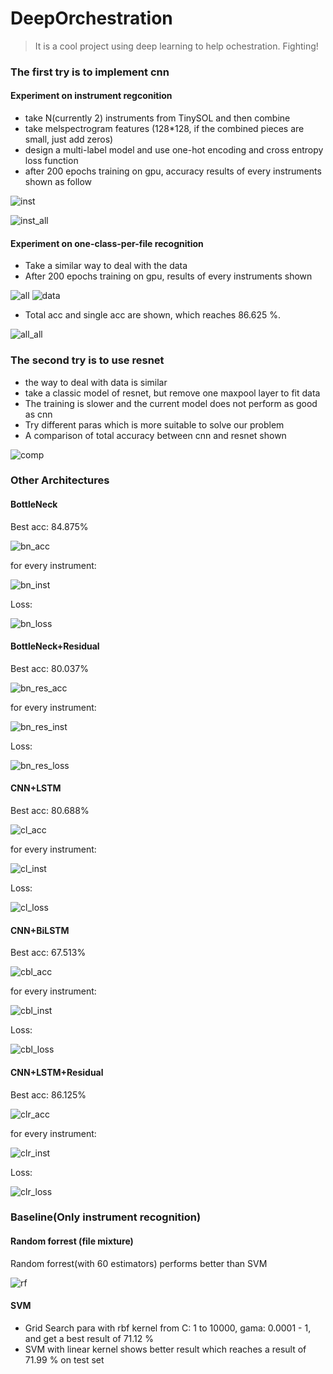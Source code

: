 # DeepOrchestration

> It is a cool project using deep learning to help ochestration. Fighting!


### The first try is to implement cnn
#### Experiment on instrument regconition 
- take N(currently 2) instruments from TinySOL and then combine 
- take melspectrogram features (128*128, if the combined pieces are small, just add zeros)
- design a multi-label model and use one-hot encoding and cross entropy loss function 
- after 200 epochs training on gpu, accuracy results of every instruments shown as follow

![inst](./specific_acc_inst.png) 

![inst_all](./acc_inst.png)

#### Experiment on one-class-per-file recognition
- Take a similar way to deal with the data
- After 200 epochs training on gpu, results of every instruments shown

![all](./specific_acc.png)
![data](./best.png)

- Total acc and single acc are shown, which reaches 86.625 %.

![all_all](./acc.png)

### The second try is to use resnet
- the way to deal with data is similar
- take a classic model of resnet, but remove one maxpool layer to fit data 
- The training is slower and the current model does not perform as good as cnn
- Try different paras which is more suitable to solve our problem
- A comparison of total accuracy between cnn and resnet shown

![comp](./acc_compare.png)

### Other Architectures
#### BottleNeck
Best acc: 84.875%

![bn_acc](./bottleneck-300/bottleneck_acc.png)

for every instrument:

![bn_inst](./bottleneck-300/bottleneck_inst.png)

Loss:

![bn_loss](./bottleneck-300/bottleneck_loss.png)

#### BottleNeck+Residual
Best acc: 80.037%

![bn_res_acc](./bottleneck-300/res/bottleneck_acc.png)

for every instrument:

![bn_res_inst](./bottleneck-300/res/res_inst.png)

Loss:

![bn_res_loss](./bottleneck-300/res/bottleneck_loss.png)

#### CNN+LSTM
Best acc: 80.688%

![cl_acc](./lstm-300/slstm/lstm_acc.png)

for every instrument:

![cl_inst](./lstm-300/slstm/lstm_inst.png)

Loss:

![cl_loss](./lstm-300/slstm/lstm_loss.png)

#### CNN+BiLSTM
Best acc: 67.513%

![cbl_acc](./lstm-300/bilstm/lstm_acc.png)

for every instrument:

![cbl_inst](./lstm-300/bilstm/lstm_inst.png)

Loss:

![cbl_loss](./lstm-300/bilstm/lstm_loss.png)

#### CNN+LSTM+Residual
Best acc: 86.125%

![clr_acc](./lstm-300/lstm+res/lstm_acc.png)

for every instrument:

![clr_inst](./lstm-300/lstm+res/lstm_inst.png)

Loss:

![clr_loss](./lstm-300/lstm+res/lstm_loss.png)

### Baseline(Only instrument recognition)
#### Random forrest (file mixture)
Random forrest(with 60 estimators) performs better than SVM 

![rf](./rf.png)

#### SVM
- Grid Search para with rbf kernel from C: 1 to 10000, gama: 0.0001 - 1, and get a best result of 71.12 %
- SVM with linear kernel shows better result which reaches a result of 71.99 % on test set
